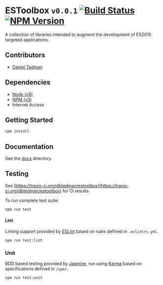 
# ESToolbox `v0.0.1` [![Build Status](https://travis-ci.org/dbtedman/estoolbox.svg?branch=master)](https://travis-ci.org/dbtedman/estoolbox) [![NPM Version](https://img.shields.io/npm/v/estoolbox.svg)](https://www.npmjs.com/package/estoolbox)

A collection of libraries intended to augment the development of ES2015 targeted applications.

## Contributors

* [Daniel Tedman](http://danieltedman.com)

## Dependencies

* [Node (v6)](https://nodejs.org)
* [NPM (v3)](https://www.npmjs.com)
* Internet Access

## Getting Started

```bash
npm install
```

## Documentation

See the [docs](./docs/) directory.

## Testing

See [https://travis-ci.org/dbtedman/estoolbox](https://travis-ci.org/dbtedman/estoolbox) for CI results.

To run complete test suite:

```bash
npm run test
```

#### Lint

Linting support provided by [ESLint](http://eslint.org/) based on rules defined in `.eslintrc.yml`.

```bash
npm run test:lint
```

### Unit

BDD based testing provided by [Jasmine](http://jasmine.github.io), run using [Karma](http://karma-runner.github.io) based on specifications defined in `/spec`.

```bash
npm run test:unit
```
